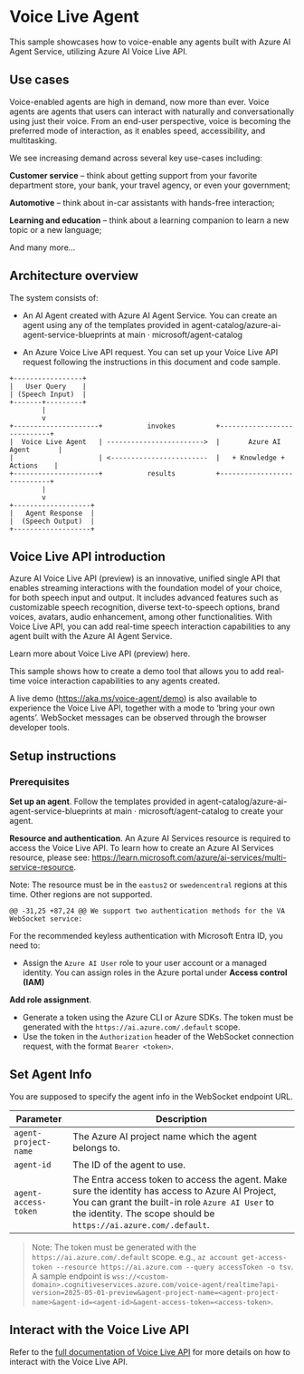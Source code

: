 # Voice Live Agent

This sample showcases how to voice-enable any agents built with Azure AI Agent Service, utilizing Azure AI Voice Live API.  

## Use cases

Voice-enabled agents are high in demand, now more than ever. Voice agents are agents that users can interact with naturally and conversationally using just their voice. From an end-user perspective, voice is becoming the preferred mode of interaction, as it enables speed, accessibility, and multitasking.  

We see increasing demand across several key use-cases including:

**Customer service** – think about getting support from your favorite department store, your bank, your travel agency, or even your government;  

**Automotive** – think about in-car assistants with hands-free interaction;

**Learning and education** – think about a learning companion to learn a new topic or a new language;

And many more…

## Architecture overview

The system consists of:

- An AI Agent created with Azure AI Agent Service. You can create an agent using any of the templates provided in agent-catalog/azure-ai-agent-service-blueprints at main · microsoft/agent-catalog

- An Azure Voice Live API request. You can set up your Voice Live API request following the instructions in this document and code sample.  

```text
+-----------------+                          
|   User Query    |                          
| (Speech Input)  |                          
+-------+---------+                          
        |                                   
        v                                   
+---------------------+           invokes          +----------------------------+ 
|  Voice Live Agent   | ------------------------>  |       Azure AI Agent       | 
|                     | <------------------------  |   + Knowledge + Actions    | 
+---------------------+           results          +----------------------------+ 
        |                                   
        v                                   
+-------------------+            
|   Agent Response  |            
|  (Speech Output)  |            
+-------------------+             
```

## Voice Live API introduction  

Azure AI Voice Live API (preview) is an innovative, unified single API that enables streaming interactions with the foundation model of your choice, for both speech input and output. It includes advanced features such as customizable speech recognition, diverse text-to-speech options, brand voices, avatars, audio enhancement, among other functionalities. With Voice Live API, you can add real-time speech interaction capabilities to any agent built with the Azure AI Agent Service.

Learn more about Voice Live API (preview) here.

This sample shows how to create a demo tool that allows you to add real-time voice interaction capabilities to any agents created.

A live demo (<https://aka.ms/voice-agent/demo>) is also available to experience the Voice Live API, together with a mode to ‘bring your own agents’. WebSocket messages can be observed through the browser developer tools.

## Setup instructions

### Prerequisites

**Set up an agent**. Follow the templates provided in agent-catalog/azure-ai-agent-service-blueprints at main · microsoft/agent-catalog to create your agent.

**Resource and authentication**. An Azure AI Services resource is required to access the Voice Live API. To learn how to create an Azure AI Services resource, please see: <https://learn.microsoft.com/azure/ai-services/multi-service-resource>.

Note: The resource must be in the `eastus2` or `swedencentral` regions at this time. Other regions are not supported.

	@@ -31,25 +87,24 @@ We support two authentication methods for the VA WebSocket service:

For the recommended keyless authentication with Microsoft Entra ID, you need to:

- Assign the `Azure AI User` role to your user account or a managed identity. You can assign roles in the Azure portal under **Access control (IAM)** 

**Add role assignment**.
- Generate a token using the Azure CLI or Azure SDKs. The token must be generated with the `https://ai.azure.com/.default` scope.
- Use the token in the `Authorization` header of the WebSocket connection request, with the format `Bearer <token>`.

## Set Agent Info

You are supposed to specify the agent info in the WebSocket endpoint URL.

| Parameter            | Description                                                                                                                                                                                                                   |
| -------------------- | ----------------------------------------------------------------------------------------------------------------------------------------------------------------------------------------------------------------------------- |
| `agent-project-name` | The Azure AI project name which the agent belongs to.                                                                                                                                                                         |
| `agent-id`           | The ID of the agent to use.                                                                                                                                                                                                   |
| `agent-access-token` | The Entra access token to access the agent. Make sure the identity has access to Azure AI Project, You can grant the built-in role `Azure AI User` to the identity. The scope should be `https://ai.azure.com/.default`. |

> Note: The token must be generated with the `https://ai.azure.com/.default` scope. e.g., `az account get-access-token --resource https://ai.azure.com --query accessToken -o tsv`.
A sample endpoint is `wss://<custom-domain>.cognitiveservices.azure.com/voice-agent/realtime?api-version=2025-05-01-preview&agent-project-name=<agent-project-name>&agent-id=<agent-id>&agent-access-token=<access-token>`.

## Interact with the Voice Live API

Refer to the [full documentation of Voice Live API](https://learn.microsoft.com/en-us/azure/ai-services/<placeholder>) for more details on how to interact with the Voice Live API.
